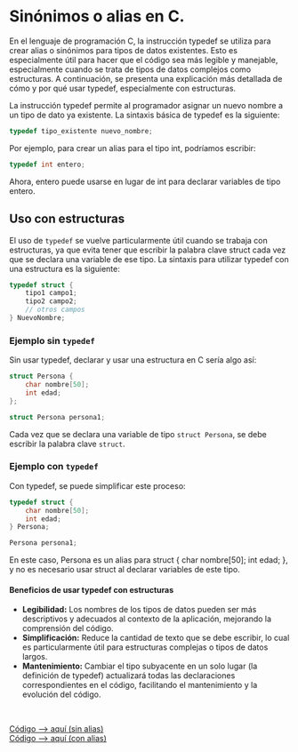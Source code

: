 # Sinónimos o alias en C.

En el lenguaje de programación C, la instrucción typedef se utiliza para crear alias o sinónimos para tipos de datos existentes. Esto es especialmente útil para hacer que el código sea más legible y manejable, especialmente cuando se trata de tipos de datos complejos como estructuras. A continuación, se presenta una explicación más detallada de cómo y por qué usar typedef, especialmente con estructuras.

La instrucción typedef permite al programador asignar un nuevo nombre a un tipo de dato ya existente. La sintaxis básica de typedef es la siguiente:

```c
typedef tipo_existente nuevo_nombre;
```

Por ejemplo, para crear un alias para el tipo int, podríamos escribir:

```c
typedef int entero;
```

Ahora, entero puede usarse en lugar de int para declarar variables de tipo entero.

## **Uso con estructuras**

El uso de `typedef` se vuelve particularmente útil cuando se trabaja con estructuras, ya que evita tener que escribir la palabra clave struct cada vez que se declara una variable de ese tipo. La sintaxis para utilizar typedef con una estructura es la siguiente:

```c
typedef struct {
    tipo1 campo1;
    tipo2 campo2;
    // otros campos
} NuevoNombre;
```

### Ejemplo sin `typedef`

Sin usar typedef, declarar y usar una estructura en C sería algo así:

```c
struct Persona {
    char nombre[50];
    int edad;
};

struct Persona persona1;
```

Cada vez que se declara una variable de tipo `struct Persona`, se debe escribir la palabra clave `struct`.

### Ejemplo con `typedef`

Con typedef, se puede simplificar este proceso:

```c
typedef struct {
    char nombre[50];
    int edad;
} Persona;

Persona persona1;
```

En este caso, Persona es un alias para struct { char nombre[50]; int edad; }, y no es necesario usar struct al declarar variables de este tipo.

#### Beneficios de usar typedef con estructuras
- **Legibilidad:** Los nombres de los tipos de datos pueden ser más descriptivos y adecuados al contexto de la aplicación, mejorando la comprensión del código.
- **Simplificación:** Reduce la cantidad de texto que se debe escribir, lo cual es particularmente útil para estructuras complejas o tipos de datos largos.
- **Mantenimiento:** Cambiar el tipo subyacente en un solo lugar (la definición de typedef) actualizará todas las declaraciones correspondientes en el código, facilitando el mantenimiento y la evolución del código.

<br>

[Código --> aquí (sin alias)](sinAlias.c)<br>
[Código --> aquí (con alias)](alias.c)
